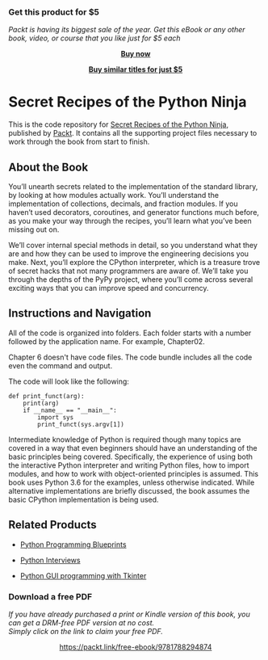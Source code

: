 
### Get this product for $5

<i>Packt is having its biggest sale of the year. Get this eBook or any other book, video, or course that you like just for $5 each</i>


<b><p align='center'>[Buy now](https://packt.link/9781788294874)</p></b>


<b><p align='center'>[Buy similar titles for just $5](https://subscription.packtpub.com/search)</p></b>


# Secret Recipes of the Python Ninja
This is the code repository for [Secret Recipes of the Python Ninja](https://www.packtpub.com/application-development/secret-recipes-python-ninja?utm_source=github&utm_medium=repository&utm_campaign=9781788294874), published by [Packt](https://www.packtpub.com/?utm_source=github). It contains all the supporting project files necessary to work through the book from start to finish.
## About the Book
You’ll unearth secrets related to the implementation of the standard library, by looking at how modules actually work. You’ll understand the implementation of collections, decimals, and fraction modules. If you haven’t used decorators, coroutines, and generator functions much before, as you make your way through the recipes, you’ll learn what you’ve been missing out on.

We’ll cover internal special methods in detail, so you understand what they are and how they can be used to improve the engineering decisions you make. Next, you’ll explore the CPython interpreter, which is a treasure trove of secret hacks that not many programmers are aware of. We’ll take you through the depths of the PyPy project, where you’ll come across several exciting ways that you can improve speed and concurrency.
## Instructions and Navigation
All of the code is organized into folders. Each folder starts with a number followed by the application name. For example, Chapter02.

Chapter 6 doesn't have code files. The code bundle includes all the code even the command and output.

The code will look like the following:
```
def print_funct(arg):
    print(arg)
    if __name__ == "__main__":
        import sys
        print_funct(sys.argv[1])
```

Intermediate knowledge of Python is required though many topics are covered in a way that even beginners should have an understanding of the basic principles being covered. Specifically, the experience of using both the interactive Python interpreter and writing Python files, how to import modules, and how to work with object-oriented principles is assumed.
This book uses Python 3.6 for the examples, unless otherwise indicated. While alternative implementations are briefly discussed, the book assumes the basic CPython implementation is being used.

## Related Products
* [Python Programming Blueprints](https://www.packtpub.com/application-development/python-programming-blueprints?utm_source=github&utm_medium=repository&utm_campaign=9781786468161)

* [Python Interviews](https://www.packtpub.com/web-development/python-interviews?utm_source=github&utm_medium=repository&utm_campaign=9781788399081)

* [Python GUI programming with Tkinter](https://www.packtpub.com/application-development/python-gui-programming-tkinter?utm_source=github&utm_medium=repository&utm_campaign=9781788835886)

### Download a free PDF

 <i>If you have already purchased a print or Kindle version of this book, you can get a DRM-free PDF version at no cost.<br>Simply click on the link to claim your free PDF.</i>
<p align="center"> <a href="https://packt.link/free-ebook/9781788294874">https://packt.link/free-ebook/9781788294874 </a> </p>